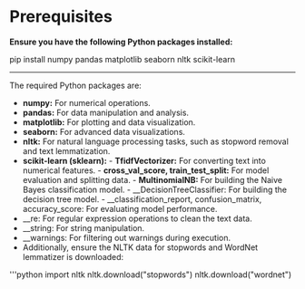 # Prerequisites
__Ensure you have the following Python packages installed:__ <br>


pip install numpy pandas matplotlib seaborn nltk scikit-learn

---
The required Python packages are:
- __numpy:__ For numerical operations.
- __pandas:__ For data manipulation and analysis.
- __matplotlib:__ For plotting and data visualization.
- __seaborn:__ For advanced data visualizations.
- __nltk:__ For natural language processing tasks, such as stopword removal and text lemmatization.
- __scikit-learn (sklearn):__
                              - __TfidfVectorizer:__ For converting text into numerical features.
                              - __cross_val_score, train_test_split:__ For model evaluation and splitting data.
                              - __MultinomialNB:__ For building the Naive Bayes classification model.
                              - __DecisionTreeClassifier: For building the decision tree model.
                              - __classification_report, confusion_matrix, accuracy_score: For evaluating model performance.
- __re: For regular expression operations to clean the text data.
- __string: For string manipulation.
- __warnings: For filtering out warnings during execution.
- Additionally, ensure the NLTK data for stopwords and WordNet lemmatizer is downloaded: <br>

'''python
import nltk
nltk.download("stopwords")
nltk.download("wordnet")
